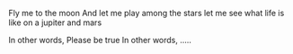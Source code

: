 Fly me to the moon
And let me play among the stars
let me see what life is like
on a jupiter and mars


In other words,
Please be true
In other words,
.....